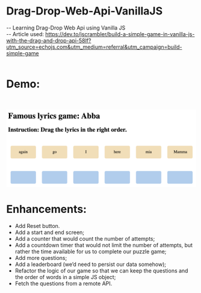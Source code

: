 # Drag-Drop-Web-Api-VanillaJS
-- Learning Drag-Drop Web Api using Vanilla JS<br />
-- Article used: https://dev.to/jscrambler/build-a-simple-game-in-vanilla-js-with-the-drag-and-drop-api-58lf?utm_source=echojs.com&utm_medium=referral&utm_campaign=build-simple-game<br />
<br />
# Demo: 
<br />

![png](HTML_img.png)
<br />
# Enhancements:
- Add Reset button.
- Add a start and end screen;<br />
- Add a counter that would count the number of attempts;<br />
- Add a countdown timer that would not limit the number of attempts, but rather the time available for us to complete our puzzle game;<br />
- Add more questions;<br />
- Add a leaderboard (we’d need to persist our data somehow);<br />
- Refactor the logic of our game so that we can keep the questions and the order of words in a simple JS object;<br />
- Fetch the questions from a remote API.<br />
